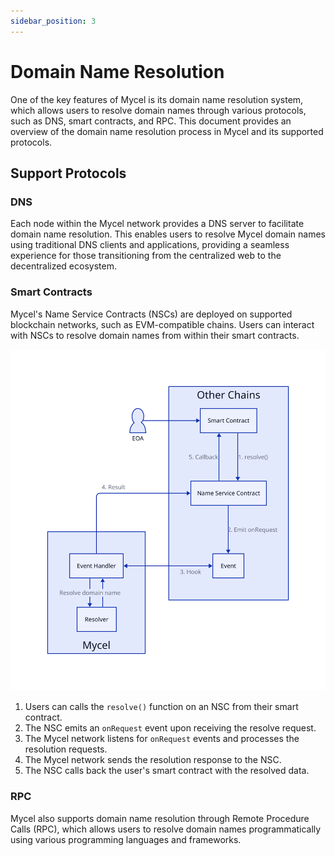 ```yaml
---
sidebar_position: 3
---
```


# Domain Name Resolution

One of the key features of Mycel is its domain name resolution system, which allows users to resolve domain names through various protocols, such as DNS, smart contracts, and RPC.
This document provides an overview of the domain name resolution process in Mycel and its supported protocols.

## Support Protocols

### DNS

Each node within the Mycel network provides a DNS server to facilitate domain name resolution. This enables users to resolve Mycel domain names using traditional DNS clients and applications, providing a seamless experience for those transitioning from the centralized web to the decentralized ecosystem.

### Smart Contracts

Mycel's Name Service Contracts (NSCs) are deployed on supported blockchain networks, such as EVM-compatible chains. Users can interact with NSCs to resolve domain names from within their smart contracts.

![NSC](../assets/nsc.svg)

1. Users can calls the `resolve()` function on an NSC from their smart contract.
2. The NSC emits an `onRequest` event upon receiving the resolve request.
3. The Mycel network listens for `onRequest` events and processes the resolution requests.
4. The Mycel network sends the resolution response to the NSC.
5. The NSC calls back the user's smart contract with the resolved data.

### RPC

Mycel also supports domain name resolution through Remote Procedure Calls (RPC), which allows users to resolve domain names programmatically using various programming languages and frameworks.
